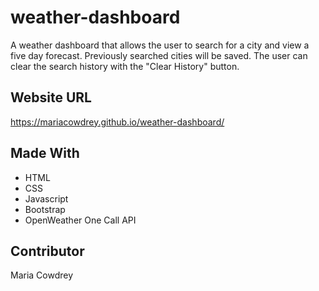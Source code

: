 # weather-dashboard
A weather dashboard that allows the user to search for a city and view a five day forecast. Previously searched cities will be saved. The user can clear the search history with the "Clear History" button.


## Website URL
https://mariacowdrey.github.io/weather-dashboard/

## Made With
* HTML
* CSS
* Javascript
* Bootstrap
* OpenWeather One Call API

## Contributor
Maria Cowdrey